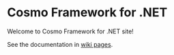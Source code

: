 # Cosmo Framework for .NET
Welcome to Cosmo Framework for .NET site!

See the documentation in [wiki pages](https://github.com/gllortc/cosmo-framework-net/wiki).
